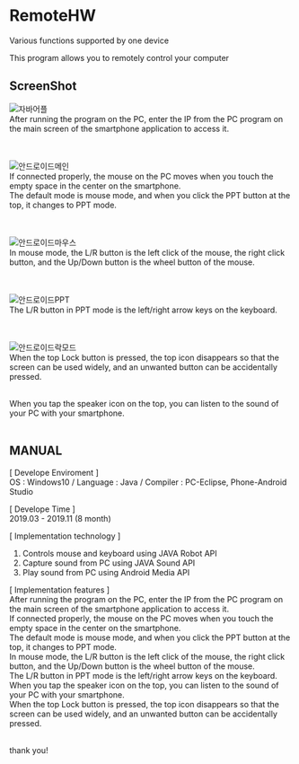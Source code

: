 # RemoteHW
Various functions supported by one device<br>

This program allows you to remotely control your computer<br>


ScreenShot
--------------------------

![자바어플](https://user-images.githubusercontent.com/58925978/87854461-27770e00-c94d-11ea-869b-82f38f0eb09d.png)<br>
After running the program on the PC, enter the IP from the PC program on the main screen of the smartphone application to access it.<br><br><br>

![안드로이드메인](https://user-images.githubusercontent.com/58925978/87854468-365dc080-c94d-11ea-9061-7f78684d92c3.png)<br>
If connected properly, the mouse on the PC moves when you touch the empty space in the center on the smartphone.<br>
The default mode is mouse mode, and when you click the PPT button at the top, it changes to PPT mode.<br><br><br>

![안드로이드마우스](https://user-images.githubusercontent.com/58925978/87854476-41b0ec00-c94d-11ea-96ed-1411db8dd418.png)<br>
In mouse mode, the L/R button is the left click of the mouse, the right click button, and the Up/Down button is the wheel button of the mouse.<br><br><br>

![안드로이드PPT](https://user-images.githubusercontent.com/58925978/87854478-4bd2ea80-c94d-11ea-9675-51366322a7fd.png)<br>
The L/R button in PPT mode is the left/right arrow keys on the keyboard.<br><br><br>

![안드로이드락모드](https://user-images.githubusercontent.com/58925978/87854481-52f9f880-c94d-11ea-9bd5-a93e844fa1cc.png)<br>
When the top Lock button is pressed, the top icon disappears so that the screen can be used widely, and an unwanted button can be accidentally pressed.<br><br>

When you tap the speaker icon on the top, you can listen to the sound of your PC with your smartphone.<br><br>



MANUAL
--------------------------

[ Develope Enviroment ]<br>
OS : Windows10 / Language : Java / Compiler : PC-Eclipse, Phone-Android Studio <br>

[ Develope Time ]<br>
2019.03 - 2019.11 (8 month)<br>

[ Implementation technology ]<br>
1. Controls mouse and keyboard using JAVA Robot API<br>
2. Capture sound from PC using JAVA Sound API<br>
3. Play sound from PC using Android Media API

[ Implementation features ]<br>
After running the program on the PC, enter the IP from the PC program on the main screen of the smartphone application to access it.<br>
If connected properly, the mouse on the PC moves when you touch the empty space in the center on the smartphone.<br>
The default mode is mouse mode, and when you click the PPT button at the top, it changes to PPT mode.<br>
In mouse mode, the L/R button is the left click of the mouse, the right click button, and the Up/Down button is the wheel button of the mouse.<br>
The L/R button in PPT mode is the left/right arrow keys on the keyboard.<br>
When you tap the speaker icon on the top, you can listen to the sound of your PC with your smartphone.<br>
When the top Lock button is pressed, the top icon disappears so that the screen can be used widely, and an unwanted button can be accidentally pressed.<br><br>

thank you!
